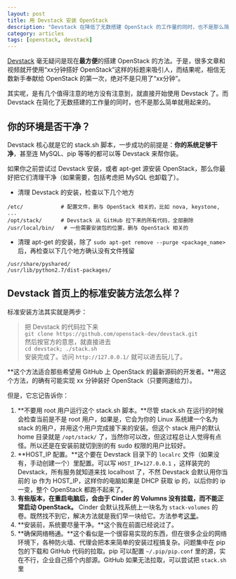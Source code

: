 ```yaml
---
layout: post
title: 用 Devstack 安装 OpenStack
description: "Devstack 在降低了无数搭建 OpenStack 的工作量的同时，也不是那么简单就用起来的。"
category: articles
tags: [openstack, devstack]
---
```


[Devstack](http://devstack.org/) 毫无疑问是现在**最方便**的搭建 OpenStack 的方法。于是，很多文章和视频就开使用“xx分钟搭好 OpenStack”这样的标题来吸引人，而结果呢，相信无数新手奉献给 OpenStack 的第一次，绝对不是只用了“xx分钟”。

其实呢，是有几个值得注意的地方没有注意到，就直接开始使用 Devstack 了。而 Devstack 在简化了无数搭建的工作量的同时，也不是那么简单就用起来的。

## 你的环境是否干净？

Devstack 核心就是它的 stack.sh 脚本，一步成功的前提是：**你的系统足够干净**，甚至连 MySQL、pip 等等的都可以等 Devstack 来帮你装。

如果你之前尝试过 Devstack 安装，或者 apt-get 源安装 OpenStack，那么你最好把它们清理干净（如果需要，包括考虑把 MySQL 也卸载了）。

* 清理 Devstack 的安装，检查以下几个地方

```
/etc/            # 配置文件，删与 OpenStack 相关的，比如 nova, keystone, ...
/opt/stack/      # Devstack 从 GitHub 拉下来的所有代码，全部删除
/usr/local/bin/   # 一些需要安装包的位置，删与 OpenStack 相关的
```
* 清理 apt-get 的安装，除了 `sudo apt-get remove --purge <package_name>` 后，再检查以下几个地方确认没有文件残留

```
/usr/share/pyshared/
/usr/lib/python2.7/dist-packages/
```

## Devstack 首页上的标准安装方法怎么样？

标准安装方法其实就是两步：  
> 把 Devstack 的代码拉下来  
> `git clone https://github.com/openstack-dev/devstack.git`  
> 然后按官方的意思，就直接进去  
> `cd devstack; ./stack.sh`  
> 安装完成了。访问 `http://127.0.0.1/` 就可以进去玩儿了。

**这个方法适合那些希望用 GitHub 上 OpenStack 的最新源码的开发者。**用这个方法，的确有可能实现 xx 分钟装好 OpenStack（只要网速给力）。

但是，它忘记告诉你：

1. **不要用 root 用户运行这个 stack.sh 脚本。**尽管 stack.sh 在运行的时候会检查当前是不是 root 用户，如果是，它会为你的 Linux 系统建一个名为 stack 的用户，并用这个用户完成接下来的安装。但这个 stack 用户的默认 home 目录就是 `/opt/stack/` 了，当然你可以改，但这过程总让人觉得有点怪。所以还是在安装前就切到别的有 sudo 权限的用户比较好。 
2. **HOST_IP 配置。**这个要在 Devstack 目录下的 `localrc` 文件（如果没有，手动创建一个）里配置。可以写 `HOST_IP=127.0.0.1` ，这样装完的 Devstack，所有服务就知道来找 localhost 了，不然 Devstack 会默认用你当前的 ip 作为 HOST_IP，这样你的电脑如果是 DHCP 获取 ip 的，以后你的 ip 一变，整个 OpenStack 都跑不起来了。
3. **有些版本，在重启电脑后，会由于 Cinder 的 Volumns 没有挂载，而不能正常启动 OpenStack。** Cinder 会默认找系统上一块名为 `stack-volumes` 的卷。既然找不到它，解决方法就是我们早一块给它。方法参考[这里](https://lists.launchpad.net/openstack/msg25488.html)。
4. **安装前，系统要尽量干净。**这个我在前面已经说过了。
5. **确保网络畅通。**这个看似是一个很容易实现的东西，但在很多企业的网络环境下，各种防火墙、代理会把本来简单的安装过程搞复杂。问题集中在 pip 包的下载和 GitHub 代码的拉取。pip 可以配置 `~/.pip/pip.conf` 里的源，实在不行，企业自己搭个内部源。GitHub 如果无法拉取，可以尝试把 `stack.sh` 里